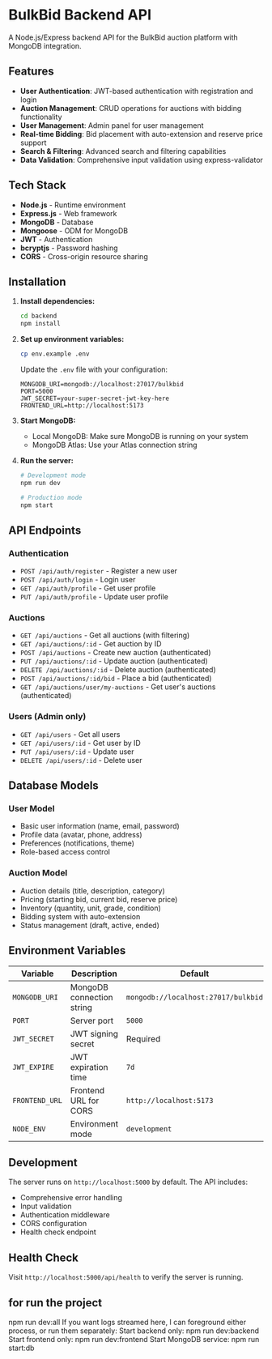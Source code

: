 # BulkBid Backend API

A Node.js/Express backend API for the BulkBid auction platform with MongoDB integration.

## Features

- **User Authentication**: JWT-based authentication with registration and login
- **Auction Management**: CRUD operations for auctions with bidding functionality
- **User Management**: Admin panel for user management
- **Real-time Bidding**: Bid placement with auto-extension and reserve price support
- **Search & Filtering**: Advanced search and filtering capabilities
- **Data Validation**: Comprehensive input validation using express-validator

## Tech Stack

- **Node.js** - Runtime environment
- **Express.js** - Web framework
- **MongoDB** - Database
- **Mongoose** - ODM for MongoDB
- **JWT** - Authentication
- **bcryptjs** - Password hashing
- **CORS** - Cross-origin resource sharing

## Installation

1. **Install dependencies:**
   ```bash
   cd backend
   npm install
   ```

2. **Set up environment variables:**
   ```bash
   cp env.example .env
   ```
   
   Update the `.env` file with your configuration:
   ```env
   MONGODB_URI=mongodb://localhost:27017/bulkbid
   PORT=5000
   JWT_SECRET=your-super-secret-jwt-key-here
   FRONTEND_URL=http://localhost:5173
   ```

3. **Start MongoDB:**
   - Local MongoDB: Make sure MongoDB is running on your system
   - MongoDB Atlas: Use your Atlas connection string

4. **Run the server:**
   ```bash
   # Development mode
   npm run dev
   
   # Production mode
   npm start
   ```

## API Endpoints

### Authentication
- `POST /api/auth/register` - Register a new user
- `POST /api/auth/login` - Login user
- `GET /api/auth/profile` - Get user profile
- `PUT /api/auth/profile` - Update user profile

### Auctions
- `GET /api/auctions` - Get all auctions (with filtering)
- `GET /api/auctions/:id` - Get auction by ID
- `POST /api/auctions` - Create new auction (authenticated)
- `PUT /api/auctions/:id` - Update auction (authenticated)
- `DELETE /api/auctions/:id` - Delete auction (authenticated)
- `POST /api/auctions/:id/bid` - Place a bid (authenticated)
- `GET /api/auctions/user/my-auctions` - Get user's auctions (authenticated)

### Users (Admin only)
- `GET /api/users` - Get all users
- `GET /api/users/:id` - Get user by ID
- `PUT /api/users/:id` - Update user
- `DELETE /api/users/:id` - Delete user

## Database Models

### User Model
- Basic user information (name, email, password)
- Profile data (avatar, phone, address)
- Preferences (notifications, theme)
- Role-based access control

### Auction Model
- Auction details (title, description, category)
- Pricing (starting bid, current bid, reserve price)
- Inventory (quantity, unit, grade, condition)
- Bidding system with auto-extension
- Status management (draft, active, ended)

## Environment Variables

| Variable | Description | Default |
|----------|-------------|---------|
| `MONGODB_URI` | MongoDB connection string | `mongodb://localhost:27017/bulkbid` |
| `PORT` | Server port | `5000` |
| `JWT_SECRET` | JWT signing secret | Required |
| `JWT_EXPIRE` | JWT expiration time | `7d` |
| `FRONTEND_URL` | Frontend URL for CORS | `http://localhost:5173` |
| `NODE_ENV` | Environment mode | `development` |

## Development

The server runs on `http://localhost:5000` by default. The API includes:

- Comprehensive error handling
- Input validation
- Authentication middleware
- CORS configuration
- Health check endpoint

## Health Check

Visit `http://localhost:5000/api/health` to verify the server is running.

## for run the project 
npm run dev:all
If you want logs streamed here, I can foreground either process, or run them separately:
Start backend only: npm run dev:backend
Start frontend only: npm run dev:frontend
Start MongoDB service: npm run start:db
